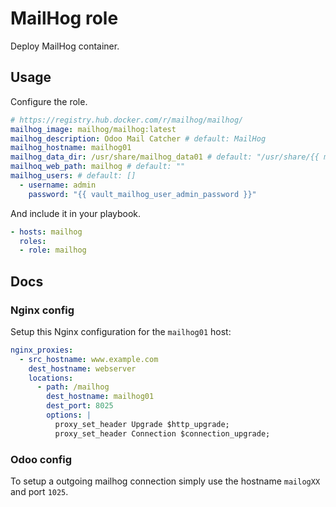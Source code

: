 # MailHog role

Deploy MailHog container.

## Usage

Configure the role.

```yml
# https://registry.hub.docker.com/r/mailhog/mailhog/
mailhog_image: mailhog/mailhog:latest
mailhog_description: Odoo Mail Catcher # default: MailHog
mailhog_hostname: mailhog01
mailhog_data_dir: /usr/share/mailhog_data01 # default: "/usr/share/{{ mailhog_hostname }}"
mailhoq_web_path: mailhog # default: ""
mailhog_users: # default: []
  - username: admin
    password: "{{ vault_mailhog_user_admin_password }}"
```

And include it in your playbook.

```yml
- hosts: mailhog
  roles:
  - role: mailhog
```

## Docs

### Nginx config

Setup this Nginx configuration for the `mailhog01` host:

```yaml
nginx_proxies:
  - src_hostname: www.example.com
    dest_hostname: webserver
    locations:
      - path: /mailhog
        dest_hostname: mailhog01
        dest_port: 8025
        options: |
          proxy_set_header Upgrade $http_upgrade;
          proxy_set_header Connection $connection_upgrade; 
```

### Odoo config

To setup a outgoing mailhog connection simply use the hostname `mailogXX` and port `1025`. 